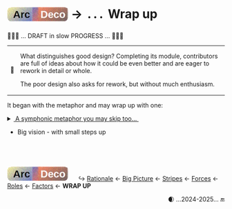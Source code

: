# <sub>[![Arc Deco.](../../../../_rsc/_img/ArcDeco/ArcDeco-bar-h33px_rounded.png)](../../README.md)</sub> &rarr; &thinsp;.&thinsp;.&thinsp;.&thinsp; Wrap up

🚧🚧🚧 ... DRAFT in slow PROGRESS ... 🚧🚧🚧

<table align="center"><tr></tr><tr><td>💬</td><td>
 
What distinguishes good design? Completing its module, contributors are full of ideas about how it could be even better and are eager to rework in detail or whole.

The poor design also asks for rework, but without much enthusiasm.

</td></tr></table>

It began with the metaphor and may wrap up with one:

<details><summary><ins>&nbsp;A symphonic metaphor you may skip too...&nbsp;</ins></summary>

The composer and conductor may or not play one or two instruments, rarely a few but never some.

\___________</details>


+ Big vision - with small steps up

  ## &nbsp;

[![Arc Deco.](../../../../_rsc/_img/ArcDeco/ArcDeco-bar-h33px_rounded.png)](../../README.md) &nbsp;&nbsp;&nbsp;&nbsp;&nbsp;↪️&nbsp;[Rationale](../01.Rationale/README.md) &larr; [Big&nbsp;Picture](../02.BigPict/README.md) &larr; [Stripes](../03.Stripes/README.md) &larr; [Forces](../04.Forces/README.md) &larr; [Roles](../05.Roles/README.md) &larr; [Factors](../06.Factors/README.md) &larr; **WRAP&nbsp;UP**
<div align="right">🌒 ...2024-2025... 🔚</div>
